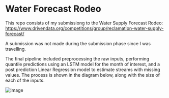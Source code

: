 # Water Forecast Rodeo

This repo consists of my submissiong to the Water Supply Forecast Rodeo: https://www.drivendata.org/competitions/group/reclamation-water-supply-forecast/

A submission was not made during the submission phase since I was travelling. 

The final pipeline included preprocessing the raw inputs, performing quantile predictions using an LSTM model for the month of interest, and a post prediction Linear Regression model to estimate streams with missing values. The process is shown in the diagram below, along with the size of each of the inputs.

![image](https://github.com/quekyuchern/waterforecast/assets/40288437/25d7d34c-2fb9-49a8-8bab-a60195b2990a)

